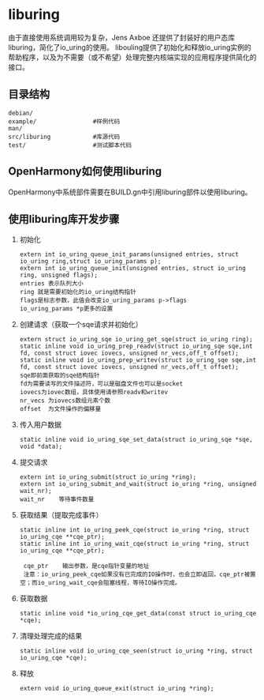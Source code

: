 # liburing

由于直接使用系统调用较为复杂，Jens Axboe 还提供了封装好的用户态库liburing，简化了io_uring的使用。
libouling提供了初始化和释放io_uring实例的帮助程序，以及为不需要（或不希望）处理完整内核端实现的应用程序提供简化的接口。

## 目录结构

```
debian/
example/                #样例代码
man/
src/liburing            #库源代码
test/                   #测试脚本代码
```


## OpenHarmony如何使用liburing

OpenHarmony中系统部件需要在BUILD.gn中引用liburing部件以使用liburing。

## 使用liburing库开发步骤

1. 初始化
   ```
   extern int io_uring_queue_init_params(unsigned entries, struct io_uring ring,struct io_uring_params p);
   extern int io_uring_queue_init(unsigned entries, struct io_uring ring, unsigned flags);
   entries 表示队列大小
   ring 就是需要初始化的io_uring结构指针
   flags是标志参数，此值会改变io_uring_params p->flags
   io_uring_params *p更多的设置
   ```
2. 创建请求（获取一个sqe请求并初始化）
   ```
   extern struct io_uring_sqe io_uring_get_sqe(struct io_uring ring);
   static inline void io_uring_prep_readv(struct io_uring_sqe sqe,int fd, const struct iovec iovecs, unsigned nr_vecs,off_t offset);
   static inline void io_uring_prep_writev(struct io_uring_sqe sqe,int fd, const struct iovec iovecs, unsigned nr_vecs,off_t offset);
   sqe即前面获取的sqe结构指针
   fd为需要读写的文件描述符，可以是磁盘文件也可以是socket
   iovecs为iovec数组，具体使用请参照readv和writev
   nr_vecs 为iovecs数组元素个数
   offset  为文件操作的偏移量
   ```
3. 传入用户数据
   ```
   static inline void io_uring_sqe_set_data(struct io_uring_sqe *sqe, void *data);
   ```
4. 提交请求
   ```
   extern int io_uring_submit(struct io_uring *ring);
   extern int io_uring_submit_and_wait(struct io_uring *ring, unsigned wait_nr);
   wait_nr    等待事件数量
   ```
5. 获取结果（提取完成事件）
   ```
   static inline int io_uring_peek_cqe(struct io_uring *ring, struct io_uring_cqe **cqe_ptr);
   static inline int io_uring_wait_cqe(struct io_uring *ring, struct io_uring_cqe **cqe_ptr);

    cqe_ptr    输出参数，是cqe指针变量的地址
    注意：io_uring_peek_cqe如果没有已完成的IO操作时，也会立即返回，cqe_ptr被置空；而io_uring_wait_cqe会阻塞线程，等待IO操作完成。
   ```
6. 获取数据
   ```
   static inline void *io_uring_cqe_get_data(const struct io_uring_cqe *cqe);
   ```
7. 清理处理完成的结果
   ```
   static inline void io_uring_cqe_seen(struct io_uring *ring, struct io_uring_cqe *cqe);
   ```
8. 释放
   ```
   extern void io_uring_queue_exit(struct io_uring *ring);
   ```
